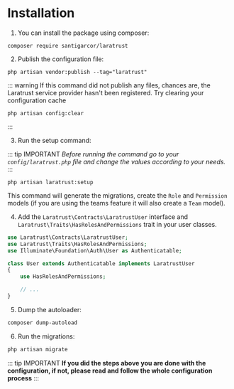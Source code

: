 # Installation

1. You can install the package using composer:

```
composer require santigarcor/laratrust
```

2. Publish the configuration file:

```
php artisan vendor:publish --tag="laratrust"
```

::: warning
If this command did not publish any files, chances are, the Laratrust service provider hasn't been registered. Try clearing your configuration cache

```
php artisan config:clear
```

:::

3. Run the setup command:

::: tip IMPORTANT
**Before running the command go to your* `config/laratrust.php` *file and change the values according to your needs.**
:::

```
php artisan laratrust:setup
```

This command will generate the migrations, create the `Role` and `Permission` models (if you are using the teams feature it will also create a `Team` model).

4. Add the `Laratrust\Contracts\LaratrustUser` interface and `Laratrust\Traits\HasRolesAndPermissions` trait in your user classes.

```php
use Laratrust\Contracts\LaratrustUser;
use Laratrust\Traits\HasRolesAndPermissions;
use Illuminate\Foundation\Auth\User as Authenticatable;

class User extends Authenticatable implements LaratrustUser
{
    use HasRolesAndPermissions;

    // ...
}
```

5. Dump the autoloader:

```bash
composer dump-autoload
```

6. Run the migrations:

```bash
php artisan migrate
```

::: tip IMPORTANT
**If you did the steps above you are done with the configuration, if not, please read and follow the whole configuration process**
:::
